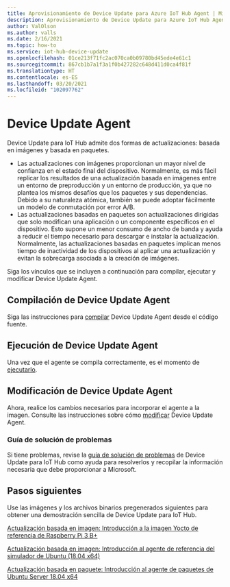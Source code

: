 ```yaml
---
title: Aprovisionamiento de Device Update para Azure IoT Hub Agent | Microsoft Docs
description: Aprovisionamiento de Device Update para Azure IoT Hub Agent
author: ValOlson
ms.author: valls
ms.date: 2/16/2021
ms.topic: how-to
ms.service: iot-hub-device-update
ms.openlocfilehash: 01ce213f71fc2ac070ca0b09780bd45ede4e61c1
ms.sourcegitcommit: 867cb1b7a1f3a1f0b427282c648d411d0ca4f81f
ms.translationtype: HT
ms.contentlocale: es-ES
ms.lasthandoff: 03/20/2021
ms.locfileid: "102097762"
---
```

# <a name="device-update-agent"></a>Device Update Agent

Device Update para IoT Hub admite dos formas de actualizaciones: basada en imágenes y basada en paquetes. 

* Las actualizaciones con imágenes proporcionan un mayor nivel de confianza en el estado final del dispositivo. Normalmente, es más fácil replicar los resultados de una actualización basada en imágenes entre un entorno de preproducción y un entorno de producción, ya que no plantea los mismos desafíos que los paquetes y sus dependencias. Debido a su naturaleza atómica, también se puede adoptar fácilmente un modelo de conmutación por error A/B. 
* Las actualizaciones basadas en paquetes son actualizaciones dirigidas que solo modifican una aplicación o un componente específicos en el dispositivo. Esto supone un menor consumo de ancho de banda y ayuda a reducir el tiempo necesario para descargar e instalar la actualización. Normalmente, las actualizaciones basadas en paquetes implican menos tiempo de inactividad de los dispositivos al aplicar una actualización y evitan la sobrecarga asociada a la creación de imágenes. 

Siga los vínculos que se incluyen a continuación para compilar, ejecutar y modificar Device Update Agent.

## <a name="build-the-device-update-agent"></a>Compilación de Device Update Agent

Siga las instrucciones para [compilar](https://github.com/Azure/iot-hub-device-update/blob/main/docs/agent-reference/how-to-build-agent-code.md) Device Update Agent desde el código fuente.

## <a name="run-the-device-update-agent"></a>Ejecución de Device Update Agent

Una vez que el agente se compila correctamente, es el momento de [ejecutarlo](https://github.com/Azure/iot-hub-device-update/blob/main/docs/agent-reference/how-to-run-agent.md).

## <a name="modifying-the-device-update-agent"></a>Modificación de Device Update Agent

Ahora, realice los cambios necesarios para incorporar el agente a la imagen.  Consulte las instrucciones sobre cómo [modificar](https://github.com/Azure/iot-hub-device-update/blob/main/docs/agent-reference/how-to-modify-the-agent-code.md) Device Update Agent.

### <a name="troubleshooting-guide"></a>Guía de solución de problemas

Si tiene problemas, revise la [guía de solución de problemas](troubleshoot-device-update.md) de Device Update para IoT Hub como ayuda para resolverlos y recopilar la información necesaria que debe proporcionar a Microsoft.

## <a name="next-steps"></a>Pasos siguientes

Use las imágenes y los archivos binarios pregenerados siguientes para obtener una demostración sencilla de Device Update para IoT Hub.  

[Actualización basada en imagen: Introducción a la imagen Yocto de referencia de Raspberry Pi 3 B+](device-update-raspberry-pi.md)

[Actualización basada en imagen: Introducción al agente de referencia del simulador de Ubuntu (18.04 x64)](device-update-simulator.md)

[Actualización basada en paquete: Introducción al agente de paquetes de Ubuntu Server 18.04 x64](device-update-ubuntu-agent.md)

